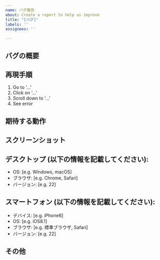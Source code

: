 ```yaml
---
name: バグ報告
about: Create a report to help us improve
title: "[バグ]"
labels: ''
assignees: ''

---
```


## バグの概要

<!-- バグが何であるかを簡潔に記載してください -->

## 再現手順

<!-- バグを再現するための手順を詳細に記載してください -->
1. Go to '...'
2. Click on '...'
3. Scroll down to '...'
4. See error

## 期待する動作

<!-- 正しい動作が何であるかを記載してください -->

## スクリーンショット

<!-- 可能であれば、問題を示すスクリーンショットを添付してください -->

## デスクトップ (以下の情報を記載してください):
 - OS: [e.g. Windows, macOS]
 - ブラウザ: [e.g. Chrome, Safari]
 - バージョン: [e.g. 22]

## スマートフォン (以下の情報を記載してください):
 - デバイス: [e.g. iPhone6]
 - OS: [e.g. iOS8.1]
 - ブラウザ: [e.g. 標準ブラウザ, Safari]
 - バージョン: [e.g. 22]

## その他

<!-- その他、バグに関する情報があれば記載してください -->